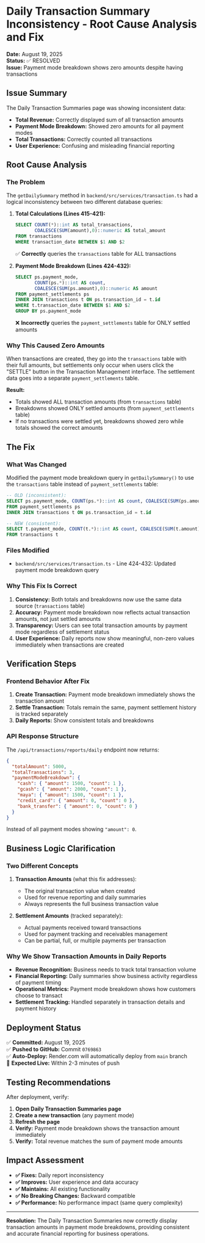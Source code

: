 # Daily Transaction Summary Inconsistency - Root Cause Analysis and Fix

**Date:** August 19, 2025  
**Status:** ✅ RESOLVED  
**Issue:** Payment mode breakdown shows zero amounts despite having transactions  

## Issue Summary

The Daily Transaction Summaries page was showing inconsistent data:
- **Total Revenue:** Correctly displayed sum of all transaction amounts
- **Payment Mode Breakdown:** Showed zero amounts for all payment modes
- **Total Transactions:** Correctly counted all transactions
- **User Experience:** Confusing and misleading financial reporting

## Root Cause Analysis

### The Problem
The `getDailySummary` method in `backend/src/services/transaction.ts` had a logical inconsistency between two different database queries:

1. **Total Calculations (Lines 415-421):**
   ```sql
   SELECT COUNT(*)::int AS total_transactions,
          COALESCE(SUM(amount),0)::numeric AS total_amount
   FROM transactions
   WHERE transaction_date BETWEEN $1 AND $2
   ```
   ✅ **Correctly** queries the `transactions` table for ALL transactions

2. **Payment Mode Breakdown (Lines 424-432):**
   ```sql
   SELECT ps.payment_mode,
          COUNT(ps.*)::int AS count,
          COALESCE(SUM(ps.amount),0)::numeric AS amount
   FROM payment_settlements ps
   INNER JOIN transactions t ON ps.transaction_id = t.id
   WHERE t.transaction_date BETWEEN $1 AND $2
   GROUP BY ps.payment_mode
   ```
   ❌ **Incorrectly** queries the `payment_settlements` table for ONLY settled amounts

### Why This Caused Zero Amounts

When transactions are created, they go into the `transactions` table with their full amounts, but settlements only occur when users click the "SETTLE" button in the Transaction Management interface. The settlement data goes into a separate `payment_settlements` table.

**Result:** 
- Totals showed ALL transaction amounts (from `transactions` table)  
- Breakdowns showed ONLY settled amounts (from `payment_settlements` table)
- If no transactions were settled yet, breakdowns showed zero while totals showed the correct amounts

## The Fix

### What Was Changed
Modified the payment mode breakdown query in `getDailySummary()` to use the `transactions` table instead of `payment_settlements` table:

```sql
-- OLD (inconsistent):
SELECT ps.payment_mode, COUNT(ps.*)::int AS count, COALESCE(SUM(ps.amount),0)::numeric AS amount
FROM payment_settlements ps
INNER JOIN transactions t ON ps.transaction_id = t.id

-- NEW (consistent):  
SELECT t.payment_mode, COUNT(t.*)::int AS count, COALESCE(SUM(t.amount),0)::numeric AS amount
FROM transactions t
```

### Files Modified
- `backend/src/services/transaction.ts` - Line 424-432: Updated payment mode breakdown query

### Why This Fix Is Correct

1. **Consistency:** Both totals and breakdowns now use the same data source (`transactions` table)
2. **Accuracy:** Payment mode breakdown now reflects actual transaction amounts, not just settled amounts
3. **Transparency:** Users can see total transaction amounts by payment mode regardless of settlement status
4. **User Experience:** Daily reports now show meaningful, non-zero values immediately when transactions are created

## Verification Steps

### Frontend Behavior After Fix
1. **Create Transaction:** Payment mode breakdown immediately shows the transaction amount
2. **Settle Transaction:** Totals remain the same, payment settlement history is tracked separately
3. **Daily Reports:** Show consistent totals and breakdowns

### API Response Structure
The `/api/transactions/reports/daily` endpoint now returns:
```json
{
  "totalAmount": 5000,
  "totalTransactions": 3,
  "paymentModeBreakdown": {
    "cash": { "amount": 1500, "count": 1 },
    "gcash": { "amount": 2000, "count": 1 }, 
    "maya": { "amount": 1500, "count": 1 },
    "credit_card": { "amount": 0, "count": 0 },
    "bank_transfer": { "amount": 0, "count": 0 }
  }
}
```

Instead of all payment modes showing `"amount": 0`.

## Business Logic Clarification

### Two Different Concepts
1. **Transaction Amounts** (what this fix addresses):
   - The original transaction value when created
   - Used for revenue reporting and daily summaries
   - Always represents the full business transaction value

2. **Settlement Amounts** (tracked separately):
   - Actual payments received toward transactions
   - Used for payment tracking and receivables management  
   - Can be partial, full, or multiple payments per transaction

### Why We Show Transaction Amounts in Daily Reports
- **Revenue Recognition:** Business needs to track total transaction volume
- **Financial Reporting:** Daily summaries show business activity regardless of payment timing  
- **Operational Metrics:** Payment mode breakdown shows how customers choose to transact
- **Settlement Tracking:** Handled separately in transaction details and payment history

## Deployment Status

✅ **Committed:** August 19, 2025  
✅ **Pushed to GitHub:** Commit `0769863`  
✅ **Auto-Deploy:** Render.com will automatically deploy from `main` branch  
🔄 **Expected Live:** Within 2-3 minutes of push  

## Testing Recommendations

After deployment, verify:

1. **Open Daily Transaction Summaries page**
2. **Create a new transaction** (any payment mode)
3. **Refresh the page** 
4. **Verify:** Payment mode breakdown shows the transaction amount immediately
5. **Verify:** Total revenue matches the sum of payment mode amounts

## Impact Assessment

- **✅ Fixes:** Daily report inconsistency 
- **✅ Improves:** User experience and data accuracy
- **✅ Maintains:** All existing functionality
- **✅ No Breaking Changes:** Backward compatible
- **✅ Performance:** No performance impact (same query complexity)

---

**Resolution:** The Daily Transaction Summaries now correctly display transaction amounts in payment mode breakdowns, providing consistent and accurate financial reporting for business operations.
